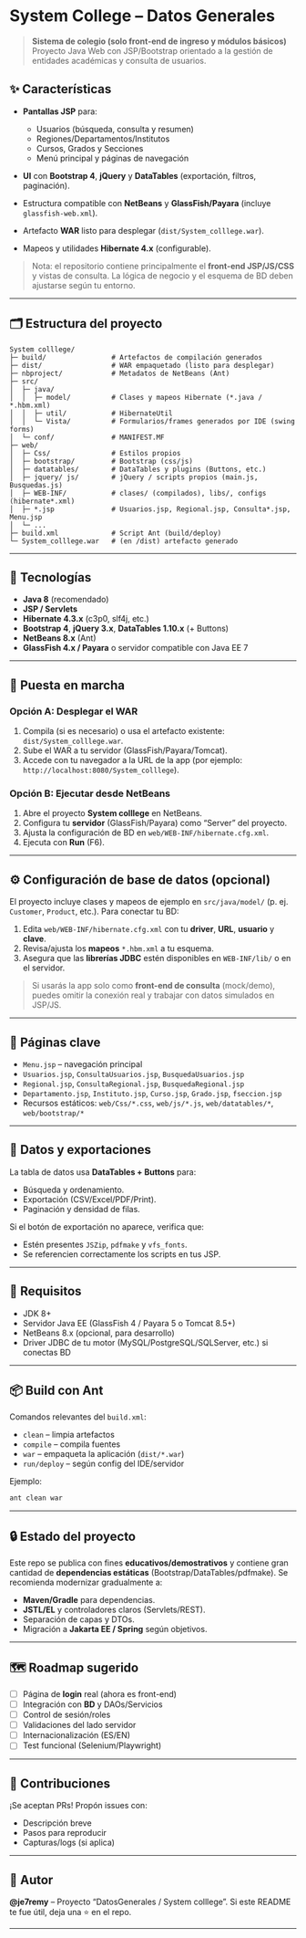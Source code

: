 
# System College – Datos Generales

> **Sistema de colegio (solo front-end de ingreso y módulos básicos)**
> Proyecto Java Web con JSP/Bootstrap orientado a la gestión de entidades académicas y consulta de usuarios.

## ✨ Características

* **Pantallas JSP** para:

  * Usuarios (búsqueda, consulta y resumen)
  * Regiones/Departamentos/Institutos
  * Cursos, Grados y Secciones
  * Menú principal y páginas de navegación
* **UI** con **Bootstrap 4**, **jQuery** y **DataTables** (exportación, filtros, paginación).
* Estructura compatible con **NetBeans** y **GlassFish/Payara** (incluye `glassfish-web.xml`).
* Artefacto **WAR** listo para desplegar (`dist/System_colllege.war`).
* Mapeos y utilidades **Hibernate 4.x** (configurable).

> Nota: el repositorio contiene principalmente el **front-end JSP/JS/CSS** y vistas de consulta. La lógica de negocio y el esquema de BD deben ajustarse según tu entorno.

---

## 🗂️ Estructura del proyecto

```
System colllege/
├─ build/                # Artefactos de compilación generados
├─ dist/                 # WAR empaquetado (listo para desplegar)
├─ nbproject/            # Metadatos de NetBeans (Ant)
├─ src/
│  ├─ java/
│  │  ├─ model/          # Clases y mapeos Hibernate (*.java / *.hbm.xml)
│  │  ├─ util/           # HibernateUtil
│  │  └─ Vista/          # Formularios/frames generados por IDE (swing forms)
│  └─ conf/              # MANIFEST.MF
├─ web/
│  ├─ Css/               # Estilos propios
│  ├─ bootstrap/         # Bootstrap (css/js)
│  ├─ datatables/        # DataTables y plugins (Buttons, etc.)
│  ├─ jquery/ js/        # jQuery / scripts propios (main.js, Busquedas.js)
│  ├─ WEB-INF/           # clases/ (compilados), libs/, configs (hibernate*.xml)
│  ├─ *.jsp              # Usuarios.jsp, Regional.jsp, Consulta*.jsp, Menu.jsp
│  └─ ...
├─ build.xml             # Script Ant (build/deploy)
└─ System_colllege.war   # (en /dist) artefacto generado
```

---

## 🧰 Tecnologías

* **Java 8** (recomendado)
* **JSP / Servlets**
* **Hibernate 4.3.x** (c3p0, slf4j, etc.)
* **Bootstrap 4**, **jQuery 3.x**, **DataTables 1.10.x** (+ Buttons)
* **NetBeans 8.x** (Ant)
* **GlassFish 4.x / Payara** o servidor compatible con Java EE 7

---

## 🚀 Puesta en marcha

### Opción A: Desplegar el WAR

1. Compila (si es necesario) o usa el artefacto existente: `dist/System_colllege.war`.
2. Sube el WAR a tu servidor (GlassFish/Payara/Tomcat).
3. Accede con tu navegador a la URL de la app (por ejemplo: `http://localhost:8080/System_colllege`).

### Opción B: Ejecutar desde NetBeans

1. Abre el proyecto **System colllege** en NetBeans.
2. Configura tu **servidor** (GlassFish/Payara) como “Server” del proyecto.
3. Ajusta la configuración de BD en `web/WEB-INF/hibernate.cfg.xml`.
4. Ejecuta con **Run** (F6).

---

## ⚙️ Configuración de base de datos (opcional)

El proyecto incluye clases y mapeos de ejemplo en `src/java/model/` (p. ej. `Customer`, `Product`, etc.).
Para conectar tu BD:

1. Edita `web/WEB-INF/hibernate.cfg.xml` con tu **driver**, **URL**, **usuario** y **clave**.
2. Revisa/ajusta los **mapeos** `*.hbm.xml` a tu esquema.
3. Asegura que las **librerías JDBC** estén disponibles en `WEB-INF/lib/` o en el servidor.

> Si usarás la app solo como **front-end de consulta** (mock/demo), puedes omitir la conexión real y trabajar con datos simulados en JSP/JS.

---

## 🧭 Páginas clave

* `Menu.jsp` – navegación principal
* `Usuarios.jsp`, `ConsultaUsuarios.jsp`, `BusquedaUsuarios.jsp`
* `Regional.jsp`, `ConsultaRegional.jsp`, `BusquedaRegional.jsp`
* `Departamento.jsp`, `Instituto.jsp`, `Curso.jsp`, `Grado.jsp`, `fseccion.jsp`
* Recursos estáticos: `web/Css/*.css`, `web/js/*.js`, `web/datatables/*`, `web/bootstrap/*`

---

## 🧪 Datos y exportaciones

La tabla de datos usa **DataTables + Buttons** para:

* Búsqueda y ordenamiento.
* Exportación (CSV/Excel/PDF/Print).
* Paginación y densidad de filas.

Si el botón de exportación no aparece, verifica que:

* Estén presentes `JSZip`, `pdfmake` y `vfs_fonts`.
* Se referencien correctamente los scripts en tus JSP.

---

## 🧱 Requisitos

* JDK 8+
* Servidor Java EE (GlassFish 4 / Payara 5 o Tomcat 8.5+)
* NetBeans 8.x (opcional, para desarrollo)
* Driver JDBC de tu motor (MySQL/PostgreSQL/SQLServer, etc.) si conectas BD

---

## 📦 Build con Ant

Comandos relevantes del `build.xml`:

* `clean` – limpia artefactos
* `compile` – compila fuentes
* `war` – empaqueta la aplicación (`dist/*.war`)
* `run/deploy` – según config del IDE/servidor

Ejemplo:

```bash
ant clean war
```

---

## 🔒 Estado del proyecto

Este repo se publica con fines **educativos/demostrativos** y contiene gran cantidad de **dependencias estáticas** (Bootstrap/DataTables/pdfmake).
Se recomienda modernizar gradualmente a:

* **Maven/Gradle** para dependencias.
* **JSTL/EL** y controladores claros (Servlets/REST).
* Separación de capas y DTOs.
* Migración a **Jakarta EE / Spring** según objetivos.

---

## 🗺️ Roadmap sugerido

* [ ] Página de **login** real (ahora es front-end)
* [ ] Integración con **BD** y DAOs/Servicios
* [ ] Control de sesión/roles
* [ ] Validaciones del lado servidor
* [ ] Internacionalización (ES/EN)
* [ ] Test funcional (Selenium/Playwright)

---

## 🤝 Contribuciones

¡Se aceptan PRs!
Propón issues con:

* Descripción breve
* Pasos para reproducir
* Capturas/logs (si aplica)

---

## 👤 Autor

**@je7remy** – Proyecto “DatosGenerales / System colllege”.
Si este README te fue útil, deja una ⭐ en el repo.

---
